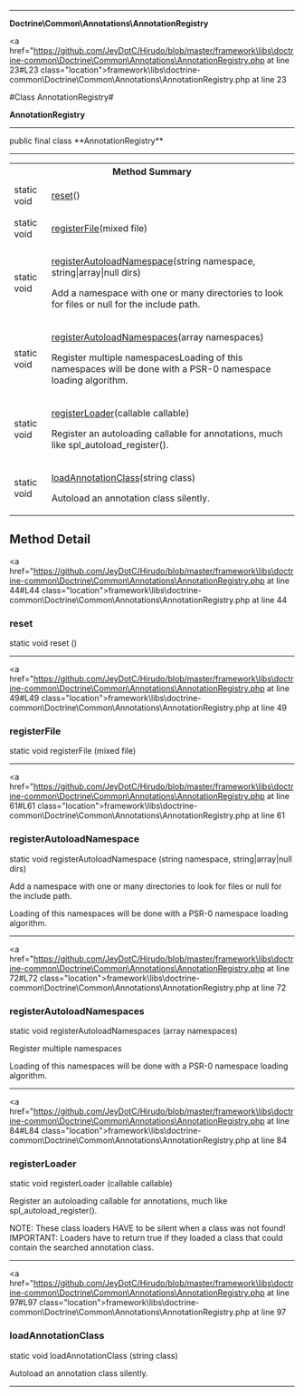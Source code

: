 
- - -

**Doctrine\Common\Annotations\AnnotationRegistry**


<a href="https://github.com/JeyDotC/Hirudo/blob/master/framework\libs\doctrine-common\Doctrine\Common\Annotations\AnnotationRegistry.php at line 23#L23 class="location">framework\libs\doctrine-common\Doctrine\Common\Annotations\AnnotationRegistry.php at line 23</a>

#Class AnnotationRegistry#

**AnnotationRegistry**




- - -

<p class="signature">public final  class **AnnotationRegistry**</p>



- - -

<table id="summary_method">
<tr><th colspan="2">Method Summary</th></tr>
<tr>
<td><span class='k'>static </span> <span class='nx'>void</span></td>
<td class="description"><p class="name"><a href="#reset">reset</a>()</p></td>
</tr>
<tr>
<td><span class='k'>static </span> <span class='nx'>void</span></td>
<td class="description"><p class="name"><a href="#registerfile">registerFile</a>(mixed file)</p></td>
</tr>
<tr>
<td><span class='k'>static </span> <span class='nx'>void</span></td>
<td class="description"><p class="name"><a href="#registerautoloadnamespace">registerAutoloadNamespace</a>(string namespace, string|array|null dirs)</p><p class="description">Add a namespace with one or many directories to look for files or null for the include path.
</p></td>
</tr>
<tr>
<td><span class='k'>static </span> <span class='nx'>void</span></td>
<td class="description"><p class="name"><a href="#registerautoloadnamespaces">registerAutoloadNamespaces</a>(array namespaces)</p><p class="description">Register multiple namespacesLoading of this namespaces will be done with a PSR-0 namespace loading algorithm.</p></td>
</tr>
<tr>
<td><span class='k'>static </span> <span class='nx'>void</span></td>
<td class="description"><p class="name"><a href="#registerloader">registerLoader</a>(callable callable)</p><p class="description">Register an autoloading callable for annotations, much like spl_autoload_register().
</p></td>
</tr>
<tr>
<td><span class='k'>static </span> <span class='nx'>void</span></td>
<td class="description"><p class="name"><a href="#loadannotationclass">loadAnnotationClass</a>(string class)</p><p class="description">Autoload an annotation class silently.</p></td>
</tr>
</table>

<h2 id="detail_method">Method Detail</h2>

<a href="https://github.com/JeyDotC/Hirudo/blob/master/framework\libs\doctrine-common\Doctrine\Common\Annotations\AnnotationRegistry.php at line 44#L44 class="location">framework\libs\doctrine-common\Doctrine\Common\Annotations\AnnotationRegistry.php at line 44</a>

<h3 id="reset()">reset</h3>
<span class='k'>static </span> <span class='nx'>void</span> <span class='nf'>reset</span> ()

<div class="details">
</div>

- - -


<a href="https://github.com/JeyDotC/Hirudo/blob/master/framework\libs\doctrine-common\Doctrine\Common\Annotations\AnnotationRegistry.php at line 49#L49 class="location">framework\libs\doctrine-common\Doctrine\Common\Annotations\AnnotationRegistry.php at line 49</a>

<h3 id="registerFile()">registerFile</h3>
<span class='k'>static </span> <span class='nx'>void</span> <span class='nf'>registerFile</span> (mixed file)

<div class="details">
</div>

- - -


<a href="https://github.com/JeyDotC/Hirudo/blob/master/framework\libs\doctrine-common\Doctrine\Common\Annotations\AnnotationRegistry.php at line 61#L61 class="location">framework\libs\doctrine-common\Doctrine\Common\Annotations\AnnotationRegistry.php at line 61</a>

<h3 id="registerAutoloadNamespace()">registerAutoloadNamespace</h3>
<span class='k'>static </span> <span class='nx'>void</span> <span class='nf'>registerAutoloadNamespace</span> (string namespace, string|array|null dirs)

<div class="details">
<p>Add a namespace with one or many directories to look for files or null for the include path.</p><p>Loading of this namespaces will be done with a PSR-0 namespace loading algorithm.</p></div>

- - -


<a href="https://github.com/JeyDotC/Hirudo/blob/master/framework\libs\doctrine-common\Doctrine\Common\Annotations\AnnotationRegistry.php at line 72#L72 class="location">framework\libs\doctrine-common\Doctrine\Common\Annotations\AnnotationRegistry.php at line 72</a>

<h3 id="registerAutoloadNamespaces()">registerAutoloadNamespaces</h3>
<span class='k'>static </span> <span class='nx'>void</span> <span class='nf'>registerAutoloadNamespaces</span> (array namespaces)

<div class="details">
<p>Register multiple namespaces</p><p>Loading of this namespaces will be done with a PSR-0 namespace loading algorithm.</p></div>

- - -


<a href="https://github.com/JeyDotC/Hirudo/blob/master/framework\libs\doctrine-common\Doctrine\Common\Annotations\AnnotationRegistry.php at line 84#L84 class="location">framework\libs\doctrine-common\Doctrine\Common\Annotations\AnnotationRegistry.php at line 84</a>

<h3 id="registerLoader()">registerLoader</h3>
<span class='k'>static </span> <span class='nx'>void</span> <span class='nf'>registerLoader</span> (callable callable)

<div class="details">
<p>Register an autoloading callable for annotations, much like spl_autoload_register().</p><p>NOTE: These class loaders HAVE to be silent when a class was not found!
IMPORTANT: Loaders have to return true if they loaded a class that could contain the searched annotation class.</p></div>

- - -


<a href="https://github.com/JeyDotC/Hirudo/blob/master/framework\libs\doctrine-common\Doctrine\Common\Annotations\AnnotationRegistry.php at line 97#L97 class="location">framework\libs\doctrine-common\Doctrine\Common\Annotations\AnnotationRegistry.php at line 97</a>

<h3 id="loadAnnotationClass()">loadAnnotationClass</h3>
<span class='k'>static </span> <span class='nx'>void</span> <span class='nf'>loadAnnotationClass</span> (string class)

<div class="details">
<p>Autoload an annotation class silently.</p></div>

- - -

